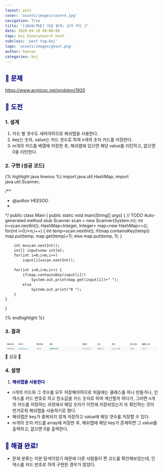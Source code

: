 ```yaml
---
layout: post
cover: 'assets/images/cover4.jpg'
navigation: True
title: "[JAVA/백준] 이분 탐색: 숫자 카드 2"
date: 2020-04-10 00:00:00
tags: boj binarysearch hash
subclass: 'post tag-boj'
logo: 'assets/images/ghost.png'
author: heesoo
categories: boj
---
```

## <span style="color:navy">👀 문제</span>
<https://www.acmicpc.net/problem/1920>

## <span style="color:navy">👊 도전</span>

### 1. 설계
1. 카드 별 갯수도 세어야하므로 해쉬맵을 사용한다.
2. key는 숫자, value는 카드 갯수로 하여 n개의 숫자 카드를 저장한다.
3. m개의 카드를 배열에 저장한 후, 해쉬맵에 있으면 해당 value를 리턴하고, 없으면 0을 리턴한다.

### 2. 구현 (성공 코드)
{% highlight java linenos %}
import java.util.HashMap;
import java.util.Scanner;

/**
 * @author HEESOO
 *
 */
public class Main {
	public static void main(String[] args) {
		// TODO Auto-generated method stub
		Scanner scan = new Scanner(System.in);
		int n=scan.nextInt();
		HashMap<Integer, Integer> map=new HashMap<>();
		for(int i=0;i<n;i++) {
			int temp=scan.nextInt();
			if(map.containsKey(temp))
				map.put(temp, map.get(temp)+1);
			else
				map.put(temp, 1);
		}
		
		int m=scan.nextInt();
		int[] input=new int[m];
		for(int i=0;i<m;i++)
			input[i]=scan.nextInt();
		
		for(int i=0;i<m;i++) {
			if(map.containsKey(input[i]))
				System.out.print(map.get(input[i])+" ");
			else
				System.out.print("0 ");
		}
	}
}

 {% endhighlight %}

### 3. 결과
![실행결과](./assets/images/200410_3.PNG)
🤟 성공 🤟 

### 4. 설명
1. **<span style="color:navy">해쉬맵을 사용한다</span>**
- n개의 카드와 그 갯수를 모두 저장해야하므로 처음에는 클래스를 하나 만들거나, 인덱스를 카드 번호로 하고 원소값을 카드 숫자로 하여 계산할까 하다가, 그러면 n개의 카드를 저장하는 과정에서 해당 숫자가 이전에 저장되었는지 또 확인하는 것이 번거로워 해쉬맵을 사용하기로 했다.
- 해쉬맵은 key가 중복되지 않게 저장하고 value에 해당 갯수를 저장할 수 있다.
- m개의 숫자 카드를 array에 저장한 후, 해쉬맵에 해당 key가 존재하면 그 value를 출력하고, 없으면 0을 출력한다.

## <span style="color:navy">👏 해결 완료!</span>
- 문제 분류는 이분 탐색이었기 때문에 다른 사람들이 짠 코드를 확인해보았는데, 인덱스를 카드 번호로 하여 구현한 경우가 많았다.
